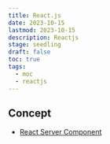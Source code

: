 ```yaml
---
title: React.js
date: 2023-10-15
lastmod: 2023-10-15
description: Reactjs
stage: seedling
draft: false
toc: true
tags:
  - moc
  - reactjs
---
```

## Concept
- [React Server Component](../garden/react-server-component)